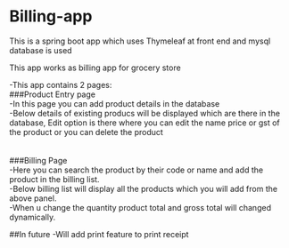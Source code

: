 # Billing-app

This is a spring boot app which uses Thymeleaf at front end and mysql database is used  

This app works as billing app for grocery store  

-This app contains 2 pages:  
###Product Entry page  
-In this page you can add product details in the database <br/>
-Below details of existing producs will be displayed which are there in the database, Edit option is there where you can edit the name price or gst of the product or you can delete the product  
<br/>
<br/>
###Billing Page  
-Here you can search the product by their code or name and add the product in the billing list.  
-Below billing list will display all the products which you will add from the above panel.  
-When u change the quantity product total and gross total will changed dynamically.  


##In future 
-Will add print feature to print receipt

